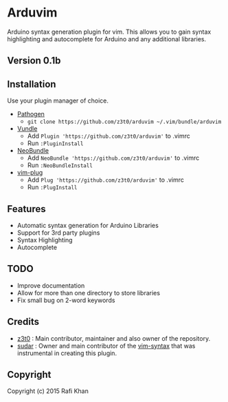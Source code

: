 # Arduvim
Arduino syntax generation plugin for vim. This allows you to gain syntax highlighting and autocomplete for Arduino and any additional libraries.

## Version 0.1b

## Installation

Use your plugin manager of choice.

- [Pathogen](https://github.com/tpope/vim-pathogen)
  - `git clone https://github.com/z3t0/arduvim ~/.vim/bundle/arduvim`
- [Vundle](https://github.com/gmarik/vundle)
  - Add `Plugin 'https://github.com/z3t0/arduvim'` to .vimrc
  - Run `:PluginInstall`
- [NeoBundle](https://github.com/Shougo/neobundle.vim)
  - Add `NeoBundle 'https://github.com/z3t0/arduvim'` to .vimrc
  - Run `:NeoBundleInstall`
- [vim-plug](https://github.com/junegunn/vim-plug)
  - Add `Plug 'https://github.com/z3t0/arduvim'` to .vimrc
  - Run `:PlugInstall`

## Features
* Automatic syntax generation for Arduino Libraries
* Support for 3rd party plugins
* Syntax Highlighting
* Autocomplete 

## TODO
* Improve documentation
* Allow for more than one directory to store libraries
* Fix small bug on 2-word keywords

## Credits
* [z3t0](https://github.com/z3t0) : Main contributor, maintainer and also owner of the repository.
* [sudar](https://github.com/sudar) : Owner and main contributor of the [vim-syntax](https://github.com/sudar/vim-arduino-syntax) that was instrumental in creating this plugin.

## Copyright
Copyright (c) 2015 Rafi Khan
